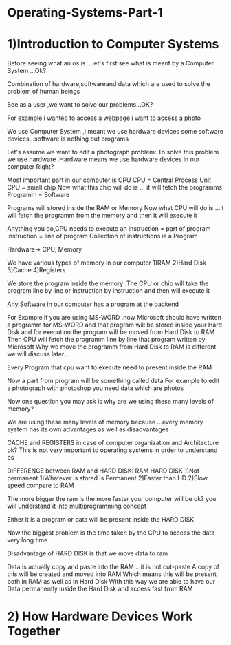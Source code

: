 # Operating-Systems-Part-1

# 1)Introduction to Computer Systems 
Before seeing what an os is ...let's first see what is meant by a Computer System ...Ok?

Combination of hardware,softwareand data which are used to solve the problem of human beings

See as a user ,we want to solve our problems...OK?

For example i wanted to access a webpage
            i want to access a photo
            
We use Computer System ,I meant we use hardware devices some software devices...software is nothing but programs

Let's assume we want to edit a photograph
    problem: To solve this problem we use hardware .Hardware means we use hardware devices in our computer Right?
    
Most important part in our computer is CPU 
CPU = Central Process Unit
CPU = small chip
Now what this chip will do is ... it will fetch the programms 
Programm = Software

Programs will stored inside the RAM or Memory 
Now what CPU will do is ...it will fetch the programm from the memory
and then it will execute it

Anything you do,CPU needs to execute an instruction = part of program
instruction = line of program
Collection of instructions is a Program

Hardware-> CPU, Memory

We have various types of memory in our computer
1)RAM
2)Hard Disk
3)Cache
4)Registers

We store the program inside the memory .The CPU or chip will take the program line by line or instruction by instruction and then 
will execute it 

Any Software in our computer has a program at the backend 

For Example if you are using MS-WORD .now Microsoft should have written a programm for MS-WORD and that program will be stored inside 
your Hard Disk and for execution the program will be moved from Hard Disk to RAM
Then CPU will fetch the programm line by line that program written by Microsoft 
Why we move the programm from Hard Disk to RAM is different we will discuss later...

Every Program that cpu want to execute need to present inside the RAM

Now a part from program will be something called data 
For example to edit a photograph with photoshop you need data which are photos

Now one question you may ask is why are we using these many levels of memory?

We are using these many levels of memory because ...every memory system has its own advantages as well as disadvantages

CACHE and REGISTERS in case of computer organization and Architecture ok?
  This is not very important to operating systems in order to understand os
  
 DIFFERENCE between RAM and HARD DISK:
 RAM                  HARD DISK
 1)Not permanent      1)Whatever is stored is Permanent 
 2)Faster than HD     2)Slow speed compare to RAM
 
 The more bigger the ram is the more faster your computer will be ok?
 you will understand it into multiprogramming concept
 
 Either it is a program or data will be present inside the HARD DISK
 
 Now the biggest problem is the time taken by the CPU to access the data
 very long time 
 
 Disadvantage of HARD DISK is that we move data to ram 
 
 Data is actually copy and paste into the RAM ...it is not cut-paste
 A copy of this will be created and moved into RAM
 Which means this will be present both in RAM as well as in Hard Disk 
 With this way we are able to have our Data permanently inside the Hard Disk and access fast from RAM
 
 # 2) How Hardware Devices Work Together
 

